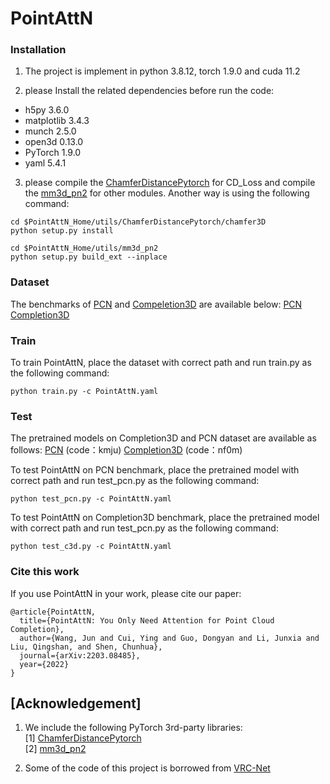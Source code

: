 # PointAttN
### Installation

1. The project is implement in python 3.8.12, torch 1.9.0 and cuda 11.2

2. please Install the related dependencies before run the code:

+ h5py 3.6.0
+ matplotlib 3.4.3
+ munch 2.5.0
+ open3d 0.13.0
+ PyTorch 1.9.0
+ yaml 5.4.1

3. please compile the [ChamferDistancePytorch](https://github.com/ThibaultGROUEIX/ChamferDistancePytorch) for CD_Loss and compile the [mm3d_pn2](https://github.com/Colin97/MSN-Point-Cloud-Completion) for other modules. Another way is using the following command:

```
cd $PointAttN_Home/utils/ChamferDistancePytorch/chamfer3D
python setup.py install

cd $PointAttN_Home/utils/mm3d_pn2
python setup.py build_ext --inplace
```



### Dataset

The benchmarks of [PCN](https://www.shapenet.org/) and [Compeletion3D](http://completion3d.stanford.edu/) are available below:
[PCN](https://drive.google.com/drive/folders/1P_W1tz5Q4ZLapUifuOE4rFAZp6L1XTJz)
[Completion3D](https://completion3d.stanford.edu/)



### Train

To train PointAttN, place the dataset with correct path and run train.py as the following command:

```
python train.py -c PointAttN.yaml
```



### Test

The pretrained models on Completion3D and PCN dataset are available as follows:
[PCN](https://pan.baidu.com/s/187GjKO2qEQFWlroG1Mma2g) (code：kmju)
[Completion3D](https://pan.baidu.com/s/17-BZr3QvHYjEVMjPuXHXTg) (code：nf0m)

To test PointAttN on PCN benchmark, place the pretrained model with correct path and run test_pcn.py as the following command:

```
python test_pcn.py -c PointAttN.yaml
```

To test PointAttN on Completion3D benchmark, place the pretrained model with correct path and run test_pcn.py as the following command:

```
python test_c3d.py -c PointAttN.yaml
```



### Cite this work

If you use PointAttN in your work, please cite our paper:

```
@article{PointAttN,
  title={PointAttN: You Only Need Attention for Point Cloud Completion},
  author={Wang, Jun and Cui, Ying and Guo, Dongyan and Li, Junxia and Liu, Qingshan, and Shen, Chunhua},
  journal={arXiv:2203.08485},
  year={2022}
}
```




## [Acknowledgement]

1. We include the following PyTorch 3rd-party libraries:  
   [1] [ChamferDistancePytorch](https://github.com/ThibaultGROUEIX/ChamferDistancePytorch)  
   [2] [mm3d_pn2](https://github.com/Colin97/MSN-Point-Cloud-Completion)
   
2. Some of the code of this project is borrowed from [VRC-Net](https://github.com/paul007pl/MVP_Benchmark)  


